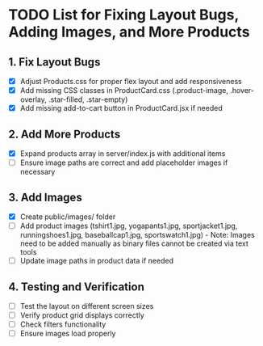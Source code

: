 # TODO List for Fixing Layout Bugs, Adding Images, and More Products

## 1. Fix Layout Bugs
- [x] Adjust Products.css for proper flex layout and add responsiveness
- [x] Add missing CSS classes in ProductCard.css (.product-image, .hover-overlay, .star-filled, .star-empty)
- [x] Add missing add-to-cart button in ProductCard.jsx if needed

## 2. Add More Products
- [x] Expand products array in server/index.js with additional items
- [ ] Ensure image paths are correct and add placeholder images if necessary

## 3. Add Images
- [x] Create public/images/ folder
- [ ] Add product images (tshirt1.jpg, yogapants1.jpg, sportjacket1.jpg, runningshoes1.jpg, baseballcap1.jpg, sportswatch1.jpg) - Note: Images need to be added manually as binary files cannot be created via text tools
- [ ] Update image paths in product data if needed

## 4. Testing and Verification
- [ ] Test the layout on different screen sizes
- [ ] Verify product grid displays correctly
- [ ] Check filters functionality
- [ ] Ensure images load properly
